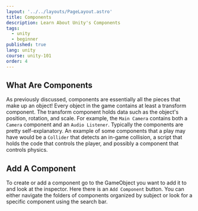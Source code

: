 ```yaml
---
layout: '../../layouts/PageLayout.astro'
title: Components
description: Learn About Unity's Components
tags:
  - unity
  - beginner
published: true
lang: unity
course: unity-101
order: 4
---
```


## What Are Components
As previously discussed, components are essentially all the pieces that make up an object! Every object in the game contains at least a transform component. The transform component holds data such as the object's position, rotation, and scale. For example, the `Main Camera` contains both a `Camera` component and an `Audio Listener`. Typically the components are pretty self-explanatory. An example of some components that a play may have would be a `Collider` that detects an in-game collision, a script that holds the code that controls the player, and possibly a component that controls physics.

## Add A Component
To create or add a component go to the GameObject you want to add it to and look at the inspector. Here there is an `Add Component` button. You can either navigate the folders of components organized by subject or look for a specific component using the search bar.
